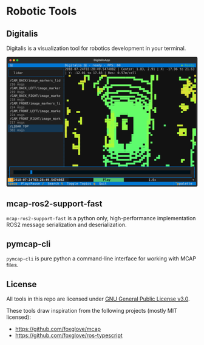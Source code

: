 # Robotic Tools

## Digitalis

Digitalis is a visualization tool for robotics development in your terminal.

![Digitalis](./digitalis/screenshot.svg)

## mcap-ros2-support-fast

`mcap-ros2-support-fast` is a python only, high-performance implementation ROS2 message serialization and deserialization.

## pymcap-cli

`pymcap-cli` is pure python a command-line interface for working with MCAP files.

## License

All tools in this repo are licensed under [GNU General Public License v3.0](https://www.gnu.org/licenses/gpl-3.0.en.html).

These tools draw inspiration from the following projects (mostly MIT licensed):

- <https://github.com/foxglove/mcap>
- <https://github.com/foxglove/ros-typescript>
